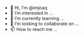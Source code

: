 - 👋 Hi, I’m @imjoaq
- 👀 I’m interested in ...
- 🌱 I’m currently learning ...
- 💞️ I’m looking to collaborate on ...
- 📫 How to reach me ...

<!---
imjoaq/imjoaq is a ✨ special ✨ repository because its `README.md` (this file) appears on your GitHub profile.
You can click the Preview link to take a look at your changes.
--->
